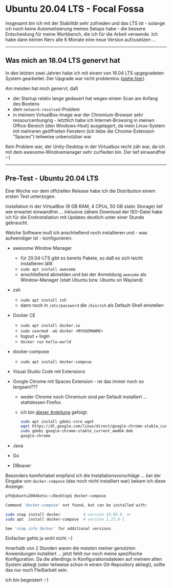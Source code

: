 # Ubuntu 20.04 LTS - Focal Fossa

Insgesamt bin ich mit der Stabilität sehr zufrieden und das LTS ist - solange ich noch keine Automatisierung meines Setups habe - die bessere Entscheidung für meine Workbench, die ich für die Arbeit verwende. Ich habe dann keinen Nerv alle 6 Monate eine neue Version aufzusetzen ...

---

## Was mich an 18.04 LTS genervt hat

In den letzten zwei Jahren habe ich mit einem von 16.04 LTS upgegradeten System gearbeitet. Der Upgrade war nicht problemlos ([siehe hier](ubuntu_1804.md)).

Am meisten hat mich genervt, daß

* der Startup relativ lange gedauert hat wegen einem Scan am Anfang des Bootens
* dem `network-resolved`-Problem
* in meinem VirtualBox-Image war der Chromium-Browser sehr ressourcenhungrig - letztlich habe ich Internet-Browsing in meinen Office-Bereich (den Windows-Host) ausgelagert, da mein Linux-System mit mehreren geöffneten Fenstern (ich liebe die Chrome-Extension "Spaces") teilweise unbenutzbar war

Kein Problem war, der Unity-Desktop in der Virtualbox recht zäh war, da ich mit dem awesome-Windowmanager sehr zurfieden bin. Der lief einwandfrei :-)

---

## Pre-Test - Ubuntu 20.04 LTS

Eine Woche vor dem offiziellen Release habe ich die Distribution einem ersten Test unterzogen.

Installation in der VirtualBox (8 GB RAM, 4 CPUs, 50 GB static Storage) lief wie erwartet einwandfrei ... inklusive zähem Download der ISO-Datei habe ich für die Erstinstallation mit Updates deutlich unter einer Stunde gebraucht.

Welche Software muß ich anschließend noch installieren und - was aufwendiger ist - konfigurieren:

* awesome Window Manager
  * für 20.04-LTS gibt es bereits Pakete, so daß es sich leicht installieren läßt
  * `sudo apt install awesome`
  * anschließend abmelden und bei der Anmeldung `awesome` als Window-Manager (statt Ubuntu bzw. Ubuntu on Wayland)
* zsh
  * `sudo apt install zsh`
  * dann noch in `/etc/password` die `/bin/zsh` als Default-Shell einstellen
* Docker CE
  * `sudo apt install docker.io`
  * `sudo usermod -aG docker <MYUSERNAME>`
  * logout + login
  * `docker run hello-world`
* docker-compose
  * `sudo apt install docker-compose`
* Visual Studio Code mit Extensions
* Google Chrome mit Spaces Extension - ist das immer noch so langsam???
  * weder Chrome noch Chromium sind per Default installiert ... stattdessen Firefox
  * ich bin [dieser Anleitung](https://linuxconfig.org/how-to-install-google-chrome-web-browser-on-ubuntu-20-04-focal-fossa) gefolgt:

    ```bash
    sudo apt install gdebi-core wget
    wget https://dl.google.com/linux/direct/google-chrome-stable_current_amd64.deb
    sudo gdebi google-chrome-stable_current_amd64.deb
    google-chrome
    ```

* Java
* Go
* DBeaver

Besonders komfortabel empfand ich die Installationsvorschläge ... bei der Eingabe von `docker-compose` (das noch nicht installiert war) bekam ich diese Anzeige:

```bash
pfh@ubuntu2004beta:~/Desktop$ docker-compose

Command 'docker-compose' not found, but can be installed with:

sudo snap install docker          # version 18.09.9, or
sudo apt  install docker-compose  # version 1.25.0-1

See 'snap info docker' for additional versions.
```

Einfacher gehts ja wohl nicht :-)

Innerhalb von 2 Stunden waren die meisten meiner genutzten Anwendungen installiert ... jetzt fehlt nur noch meine spezifische Konfiguration. Da die allerdings in Konfigurationsdateien auf meinem alten System abliegt (oder teilweise schon in einem Git-Repository abliegt), sollte das nur noch Fleißarbeit sein.

Ich bin begeistert :-)
